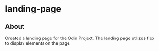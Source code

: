 # landing-page
## About
Created a landing page for the Odin Project. The landing page utilizes flex to display elements on the page.